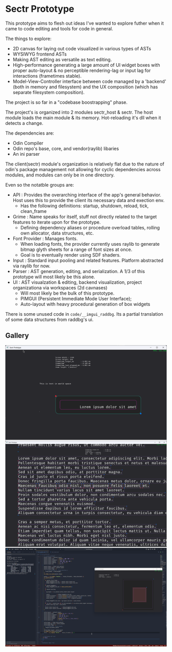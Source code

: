 # Sectr Prototype

This prototype aims to flesh out ideas I've wanted to explore futher when it came to code editing and tools for code in general.

The things to explore:

* 2D canvas for laying out code visualized in various types of ASTs
* WYSIWYG frontend ASTs
* Making AST editing as versatile as text editing.
* High-performance generating a large amount of UI widget boxes with proper auto-layout & no perceptible rendering-lag or input lag for interactions (frametimes stable).
* Model-View-Controller interface between code managed by a 'backend' (both in memory and filesystem) and the UX composition (which has separate filesystem composition).

The project is so far in a "codebase boostrapping" phase.

The project's is organized into 2 modules sectr_host & sectr.
The host module loads the main module & its memory. Hot-reloading it's dll when it detects a change.

The dependencies are:

* Odin Compiler
* Odin repo's base, core, and vendor(raylib) libaries
* An ini parser

The client(sectr) module's organization is relatively flat due to the nature of odin's package management not allowing for cyclic dependencies across modules, and modules can only be in one directory.

Even so the notatble groups are:

* API : Provides the overarching interface of the app's general behavior. Host uses this to provide the client its necessary data and exection env.
  * Has the following definitions: startup, shutdown, reload, tick, clean_frame
* Grime : Name speaks for itself, stuff not directly related to the target features to iterate upon for the prototype.
  * Defining dependency aliases or procedure overload tables, rolling own allocator, data structures, etc.
* Font Provider : Manages fonts.
  * When loading fonts, the provider currently uses raylib to generate bitmap glyth sheets for a range of font sizes at once.
  * Goal is to eventually render using SDF shaders.
* Input : Standard input pooling and related features. Platform abstracted via raylib for now.
* Parser : AST generation, editing, and serialization. A 1/3 of this prototype will most likely be this alone.
* UI : AST visualzation & editing, backend visualization, project organizationa via workspaces (2d cavnases)
  * Will most likely be the bulk of this prototype.
  * PIMGUI (Persistent Immediate Mode User Interface);
  * Auto-layout with heavy procedural generation of box widgets

There is some unused code in `code/__imgui_raddbg`. Its a partial translation of some data structures from raddbg's ui.

## Gallery

![img](docs/assets/sectr_host_2024-03-09_04-30-27.png)
![img](docs/assets/sectr_host_2024-05-04_12-29-39.png)
![img](docs/assets/Code_2024-05-04_12-55-53.png)
